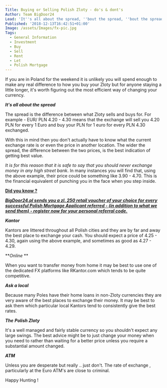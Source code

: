 ```yaml
---
Title: Buying or Selling Polish Zloty - do's & dont's
Author: Team BigDoor24
Lead: 'It''s all about the spread, ''bout the spread, ''bout the spread'
Published: '2018-12-13T16:42:51+01:00'
Image: /assets/Images/fx-pic.jpg
Tags:
  - General Information
  - Investment
  - Buy
  - Sell
  - Rent
  - Let
  - Polish Mortgage
---
```

If you are in Poland for the weekend it is unlikely you will spend enough to make any real difference to how you buy your Zloty but for anyone staying a little longer, it's worth figuring out the most efficient way of changing your currency.

**_It's all about the spread_**

The spread is the difference between what Zloty sells and buys for. For example - EUR/ PLN 4.20 - 4.30 means that the exchange will sell you 4.20 PLN for every 1 Euro and buy your PLN for 1 euro for every PLN 4.30 exchanged.

With this in mind then you don't actually have to know what the current exchange rate is or even the price in another location. The wider the spread, the difference between the two prices, is the best indication of getting best value. 

_It is for this reason that it is safe to say that you should never exchange money in any high street bank_. In many instances you will find that, using the above example, their price could be something like 3.90 - 4.70. This is the financial equivalent of punching you in the face when you step inside.

[**Did you know ?**](https://bigdoor24.pl/)

[_**BigDoor24.pl sends you a zl. 250 retail voucher of your choice for every successful Polish Mortgage Applicant referred - (in addition to what we send them) - register now for your personal referral code.**_](https://bigdoor24.pl/)

**_Kantor_**

Kantors are littered throughout all Polish cities and they are by far and away the best place to exchange your cash. You should expect a price of 4.25 - 4.30, again using the above example, and sometimes as good as 4.27 - 4.29.

**_Online_ **

When you want to transfer money from home it may be best to use one of the dedicated FX platforms like RKantor.com which tends to be quite competitive. 

_**Ask a local**_

Because many Poles have their home loans in non-Zloty currencies they are very aware of the best places to exchange their money. It may be best to ask them which particular local Kantors tend to consistently give the best rates.

**_The_** _**Polish Zloty**_

It's a well managed and fairly stable currency so you shouldn't expect any large swings. The best advice might be to just change your money when you need to rather than waiting for a better price unless you require a substantial amount changed.

_**ATM**_

Unless you are desperate but really .. just don't. The rate of exchange , particularly at the Euro ATM's are close to criminal.

Happy Hunting !
